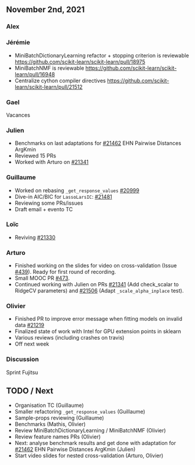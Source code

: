 ## November 2nd, 2021

### Alex

### Jérémie
- MiniBatchDictionaryLearning refactor + stopping criterion is reviewable
  https://github.com/scikit-learn/scikit-learn/pull/18975
- MiniBatchNMF is reviewable
  https://github.com/scikit-learn/scikit-learn/pull/16948
- Centralize cython compiler directives
  https://github.com/scikit-learn/scikit-learn/pull/21512

### Gael

Vacances

### Julien

- Benchmarks on last adaptations for [#21462](https://github.com/scikit-learn/scikit-learn/pull/21462) EHN Pairwise Distances ArgKmin
- Reviewed 15 PRs
- Worked with Arturo on [#21341](https://github.com/scikit-learn/scikit-learn/pull/21341)


### Guillaume

- Worked on rebasing `_get_response_values` [#20999](https://github.com/scikit-learn/scikit-learn/pull/20999)
- Dive-in AIC/BIC for `LassoLarsIC`: [#21481](https://github.com/scikit-learn/scikit-learn/pull/21481)
- Reviewing some PRs/issues
- Draft email + evento TC

### Loïc

- Reviving [#21330](https://github.com/scikit-learn/scikit-learn/pull/21330)

### Arturo

- Finished working on the slides for video on cross-validation (Issue [#439](https://github.com/INRIA/scikit-learn-mooc/issues/439)). Ready for first round of recording.
- Small MOOC PR [#473](https://github.com/INRIA/scikit-learn-mooc/pull/473).
- Continued working with Julien on PRs [#21341](https://github.com/scikit-learn/scikit-learn/pull/21341) (Add check_scalar to RidgeCV parameters) and [#21506](https://github.com/scikit-learn/scikit-learn/pull/21506) (Adapt `_scale_alpha_inplace` test).

### Olivier

- Finished PR to improve error message when fitting models on invalid data [#21219](https://github.com/scikit-learn/scikit-learn/pull/21219)
- Finalized state of work with Intel for GPU extension points in sklearn
- Various reviews (including crashes on travis)
- Off next week


### Discussion

Sprint Fujitsu

## TODO / Next

- Organisation TC (Guillaume)
- Smaller refactoring `_get_response_values` (Guillaume)
- Sample-props reviewing (Guillaume)
- Benchmarks (Mathis, Olivier)
- Review MiniBatchDictionaryLearning / MiniBatchNMF (Olivier)
- Review feature names PRs (Olivier)
- Next: analyse benchmark results and get done with adaptation for [#21462](https://github.com/scikit-learn/scikit-learn/pull/21462) EHN Pairwise Distances ArgKmin (Julien)
- Start video slides for nested cross-validation (Arturo, Olivier)
